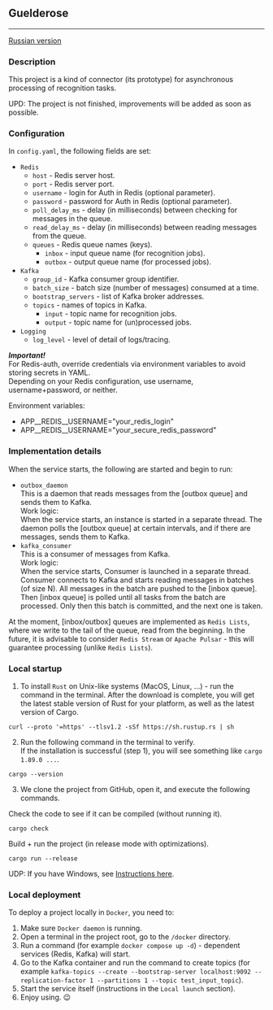 ## Guelderose

---

[Russian version](https://github.com/Ave-Sergeev/Guelderose/blob/main/README.ru.md)

### Description

This project is a kind of connector (its prototype) for asynchronous processing of recognition tasks.

UPD: The project is not finished, improvements will be added as soon as possible.

### Configuration

In `config.yaml`, the following fields are set:

- `Redis`
  - `host` - Redis server host.
  - `port` - Redis server port.
  - `username` - login for Auth in Redis (optional parameter).
  - `password` - password for Auth in Redis (optional parameter).
  - `poll_delay_ms` - delay (in milliseconds) between checking for messages in the queue.
  - `read_delay_ms` - delay (in milliseconds) between reading messages from the queue.
  - `queues` - Redis queue names (keys).
    - `inbox` - input queue name (for recognition jobs).
    - `outbox` - output queue name (for processed jobs).
- `Kafka`
  - `group_id` - Kafka consumer group identifier.
  - `batch_size` - batch size (number of messages) consumed at a time.
  - `bootstrap_servers` - list of Kafka broker addresses.
  - `topics` - names of topics in Kafka.
    - `input` - topic name for recognition jobs.
    - `output` - topic name for (un)processed jobs.
- `Logging`
  - `log_level` - level of detail of logs/tracing.

***Important!***  
For Redis-auth, override credentials via environment variables to avoid storing secrets in YAML.  
Depending on your Redis configuration, use username, username+password, or neither.  

Environment variables:
- APP__REDIS__USERNAME="your_redis_login"
- APP__REDIS__USERNAME="your_secure_redis_password"

### Implementation details

When the service starts, the following are started and begin to run:

- `outbox_daemon`  
  This is a daemon that reads messages from the [outbox queue] and sends them to Kafka.  
  Work logic:  
  When the service starts, an instance is started in a separate thread.
  The daemon polls the [outbox queue] at certain intervals, and if there are messages, sends them to Kafka.
- `kafka_consumer`  
  This is a consumer of messages from Kafka.  
  Work logic:  
  When the service starts, Consumer is launched in a separate thread.
  Consumer connects to Kafka and starts reading messages in batches (of size N).
  All messages in the batch are pushed to the [inbox queue].
  Then [inbox queue] is polled until all tasks from the batch are processed. Only then this batch is committed, and the next one is taken.

At the moment, [inbox/outbox] queues are implemented as `Redis Lists`, where we write to the tail of the queue, read from the beginning.
In the future, it is advisable to consider `Redis Stream` or `Apache Pulsar` - this will guarantee processing (unlike `Redis Lists`).

### Local startup

1) To install `Rust` on Unix-like systems (MacOS, Linux, ...) - run the command in the terminal.
   After the download is complete, you will get the latest stable version of Rust for your platform, as well as the latest version of Cargo.

```shell
curl --proto '=https' --tlsv1.2 -sSf https://sh.rustup.rs | sh
```

2) Run the following command in the terminal to verify.  
   If the installation is successful (step 1), you will see something like `cargo 1.89.0 ...`.

```shell
cargo --version
```

3) We clone the project from GitHub, open it, and execute the following commands.

Check the code to see if it can be compiled (without running it).
```shell
cargo check
```

Build + run the project (in release mode with optimizations).
```shell
cargo run --release
```

UDP: If you have Windows, see [Instructions here](https://forge.rust-lang.org/infra/other-installation-methods.html).

### Local deployment

To deploy a project locally in `Docker`, you need to:

1) Make sure `Docker daemon` is running.
2) Open a terminal in the project root, go to the `/docker` directory.
3) Run a command (for example `docker compose up -d`) - dependent services (Redis, Kafka) will start.
4) Go to the Kafka container and run the command to create topics (for example `kafka-topics --create --bootstrap-server localhost:9092 --replication-factor 1 --partitions 1 --topic test_input_topic`).
5) Start the service itself (instructions in the `Local launch` section).
6) Enjoy using. :wink:
